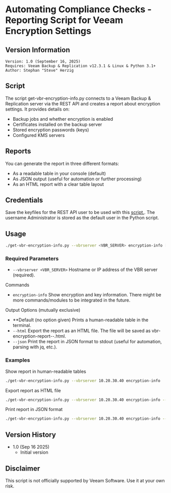 # Automating Compliance Checks - Reporting Script for Veeam Encryption Settings

## Version Information
~~~~
Version: 1.0 (September 16, 2025)
Requires: Veeam Backup & Replication v12.3.1 & Linux & Python 3.1+
Author: Stephan "Steve" Herzig
~~~~

## Script
The script get-vbr-encryption-info.py connects to a Veeam Backup & Replication server via the REST API and creates a report about encryption settings. It provides details on:
- Backup jobs and whether encryption is enabled
- Certificates installed on the backup server
- Stored encryption passwords (keys)
- Configured KMS servers

## Reports
You can generate the report in three different formats:
- As a readable table in your console (default)
- As JSON output (useful for automation or further processing)
- As an HTML report with a clear table layout

## Credentials
Save the keyfiles for the REST API user to be used with this [script.](https://github.com/yetanothermightytool/python/tree/main/misc/fernet). The username Administrator is stored as the default user in the Python script.

## Usage

```bash
./get-vbr-encryption-info.py --vbrserver <VBR_SERVER> encryption-info [--html | --json]
```

### Required Parameters
- `--vbrserver <VBR_SERVER>`
Hostname or IP address of the VBR server (required).

Commands
- `encryption-info`
Show encryption and key information. There might be more commands/modules to be integrated in the future.

Output Options (mutually exclusive)
- **Default (no option given)
Prints a human-readable table in the terminal.
- `--html`
Export the report as an HTML file.
The file will be saved as vbr-encryption-report-<servername>-<timestamp>.html.
- `--json`
Print the report in JSON format to stdout (useful for automation, parsing with jq, etc.).

### Examples
Show report in human-readable tables
```bash
./get-vbr-encryption-info.py --vbrserver 10.20.30.40 encryption-info
```
Export report as HTML file
```bash
./get-vbr-encryption-info.py --vbrserver 10.20.30.40 encryption-info --html
```
Print report in JSON format
```bash
./get-vbr-encryption-info.py --vbrserver 10.20.30.40 encryption-info --json
```

## Version History
- 1.0 (Sep 16 2025)
  - Initial version
    
## Disclaimer

This script is not officially supported by Veeam Software. Use it at your own risk.




